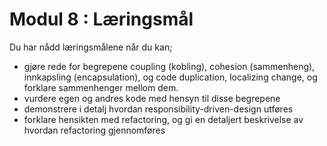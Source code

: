 # Modul 8 : Læringsmål
Du har nådd læringsmålene når du kan;
- gjøre rede for begrepene coupling (kobling), cohesion (sammenheng),  innkapsling (encapsulation), og code duplication, localizing change, og forklare sammenhenger mellom dem.
- vurdere egen og andres kode med hensyn til disse begrepene
- demonstrere i detalj hvordan responsibility-driven-design utføres
- forklare hensikten med refactoring, og gi en detaljert beskrivelse av hvordan refactoring gjennomføres
